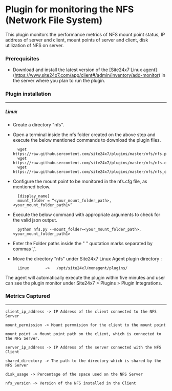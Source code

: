 Plugin for monitoring the NFS (Network File System)
==============================================

This plugin monitors the performance metrics of NFS mount point status, IP address of server and client, mount points of server and client, disk utilization of NFS on server.

### Prerequisites

- Download and install the latest version of the [Site24x7 Linux agent] (https://www.site24x7.com/app/client#/admin/inventory/add-monitor) in the server where you plan to run the plugin. 


### Plugin installation
---
##### Linux 

- Create a directory "nfs".

- Open a terminal inside the nfs folder created on the above step and execute the below mentioned commands to download the plugin files.

		wget https://raw.githubusercontent.com/site24x7/plugins/master/nfs/nfs.py
		wget https://raw.githubusercontent.com/site24x7/plugins/master/nfs/nfs.cfg
		wget https://raw.githubusercontent.com/site24x7/plugins/master/nfs/nfs_check.sh
	
- Configure the mount point to be monitored in the nfs.cfg file, as mentioned below.

		[display_name]
		mount_folder = “<your_mount_folder_path>,<your_mount_folder_path1>”

- Execute the below command with appropriate arguments to check for the valid json output.  

		python nfs.py --mount_folder=<your_mount_folder_path>,<your_mount_folder_path1>
  
- Enter the Folder paths inside the " " quotation marks separated by commas ','.

- Move the directory "nfs" under Site24x7 Linux Agent plugin directory : 

		Linux       ->   /opt/site24x7/monagent/plugins/

The agent will automatically execute the plugin within five minutes and user can see the plugin monitor under Site24x7 > Plugins > Plugin Integrations.

### Metrics Captured
---
	client_ip_address -> IP Address of the client connected to the NFS Server

	mount_permission -> Mount permmision for the client to the mount point 

	mount_point -> Mount point path on the client, which is connected to the NFS Server.

	server_ip_address -> IP Address of the server connected with the NFS Client

	shared_directory -> The path to the directory which is shared by the NFS Server

	disk_usage -> Percentage of the space used on the NFS Server

	nfs_version -> Version of the NFS installed in the Client
